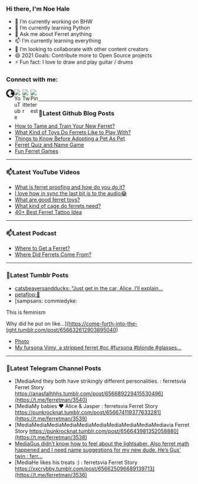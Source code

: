 ### Hi there, I'm Noe Hale

- 🔭 I’m currently working on BHW
- 🌱 I’m currently learning Python
- 💬 Ask me about Ferret anything
- 📫 I’m currently learning everything
- 🔭 I’m looking to collaborate with other content creators
- 😄 2021 Goals: Contribute more to Open Source projects
- ⚡ Fun fact: I love to draw and play guitar / drums

### Connect with me:

[<img align="left" alt="ferretvoice.com" width="22px" src="https://raw.githubusercontent.com/iconic/open-iconic/master/svg/globe.svg" />](https://ferretvoice.com)
[<img align="left" alt="YouTube" width="22px" src="https://cdn.jsdelivr.net/npm/simple-icons@v3/icons/youtube.svg" />](https://www.youtube.com/channel/UCk665XTfaMLVwFVWUmgnDiw)
[<img align="left" alt="Twitter" width="22px" src="https://cdn.jsdelivr.net/npm/simple-icons@v3/icons/twitter.svg" />](https://twitter.com/voiceferret)
[<img align="left" alt="Pinterest" width="22px" src="https://cdn.jsdelivr.net/npm/simple-icons@v3/icons/pinterest.svg" />](https://www.pinterest.com/voiceferret/)

<br />

---
### 🔭Latest Github Blog Posts
<!-- GITHUB:START -->
- [How to Tame and Train Your New Ferret?](http://noehale.github.io/how-to-tame-and-train-your-new-ferret/)
- [What Kind of Toys Do Ferrets Like to Play With?](http://noehale.github.io/what-kind-of-toys-do-ferrets-like-to-play-with/)
- [Things to Know Before Adopting a Pet As Pet](http://noehale.github.io/things-to-know-before-adopting-a-pet-as-pet/)
- [Ferret Quiz and Name Game](http://noehale.github.io/ferret-quiz/)
- [Fun Ferret Games](http://noehale.github.io/fun-ferret-games/)
<!-- GITHUB:END -->
---
### 📫Latest YouTube Videos

<!-- YOUTUBE:START -->
- [What is ferret proofing and how do you do it?](https://www.youtube.com/watch?v=81Syh_DJBQQ)
- [I love how in sync the last bit is to the audio😂](https://www.youtube.com/watch?v=WHBeGHwSlGY)
- [What are good ferret toys?](https://www.youtube.com/watch?v=tPxRilBzc0s)
- [What kind of cage do ferrets need?](https://www.youtube.com/watch?v=xzz6hC3sR5A)
- [40+ Best Ferret Tattoo Idea](https://www.youtube.com/watch?v=KIKqduR6Xcs)
<!-- YOUTUBE:END -->

---
### 📫Latest Podcast

<!-- PODCAST:START -->
- [Where to Get a Ferret?](https://anchor.fm/ferretvoice/episodes/Where-to-Get-a-Ferret-erurfu)
- [Where Did Ferrets Come From?](https://anchor.fm/ferretvoice/episodes/Where-Did-Ferrets-Come-From-eruq8g)
<!-- PODCAST:END -->
---
### 📝Latest Tumblr Posts

<!-- TUMBLR:START -->
- [catsbeaversandducks:
“Just get in the car, Alice. I’ll explain...](https://come-forth-into-the-light.tumblr.com/post/656700594603671552)
- [petaflop:🍁](https://come-forth-into-the-light.tumblr.com/post/656677927048593408)
- [sampsans:
commiedyke:

This is feminism

Why did he put on like...](https://come-forth-into-the-light.tumblr.com/post/656632612903895040)
- [Photo](https://come-forth-into-the-light.tumblr.com/post/656609996559335424)
- [My fursona Vimy, a stripped ferret #oc #fursona #blonde #glasses...](https://come-forth-into-the-light.tumblr.com/post/656587311845376000)
<!-- TUMBLR:END -->
---
### 📝Latest Telegram Channel Posts

<!-- TELEGRAM:START -->
- [MediaAnd they both have strikingly different personalities. : ferretsvia Ferret Story https://anasfalhhhs.tumblr.com/post/656689229415530496](https://t.me/ferretman/3540)
- [MediaMy babies ❤️ Alice & Jasper : ferretsvia Ferret Story https://punkrocknat.tumblr.com/post/656674119377633281](https://t.me/ferretman/3539)
- [MediaMediaMediaMediaMediaMediaMediaMediaMediaMediavia Ferret Story https://punkrocknat.tumblr.com/post/656643981352058880](https://t.me/ferretman/3538)
- [MediaGus didn’t know how to feel about the lightsaber. Also ferret math happened and I need name suggestions for my new dude. He’s Gus’ twin : ferr...](https://t.me/ferretman/3537)
- [MediaHe likes his treats :) : ferretsvia Ferret Story https://xxcrybby.tumblr.com/post/656625096689139713](https://t.me/ferretman/3536)
<!-- TELEGRAM:END -->
